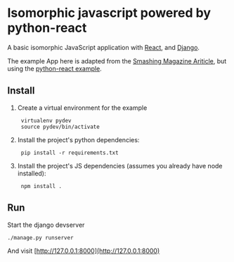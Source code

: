 Isomorphic javascript powered by python-react 
=============================================

A basic isomorphic JavaScript application with [React](http://facebook.github.io/react/), 
and [Django](https://www.djangoproject.com/).

The example App here is adapted from the [Smashing Magazine Ariticle](http://www.smashingmagazine.com/2015/04/21/react-to-the-future-with-isomorphic-apps/),
but using the [python-react example](https://github.com/markfinger/python-react/tree/master/example).


Install
-------

1. Create a virtual environment for the example

        virtualenv pydev
        source pydev/bin/activate

2. Install the project's python dependencies:

        pip install -r requirements.txt

3. Install the project's JS dependencies (assumes you already have node installed):

        npm install .



Run
---

Start the django devserver

    ./manage.py runserver


And visit [http://127.0.0.1:8000](http://127.0.0.1:8000)


